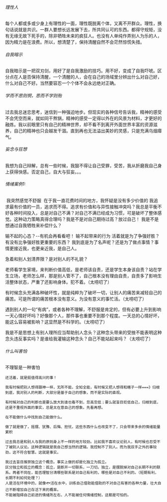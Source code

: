 ###### 理性人

​		每个人都或多或少身上有理性的一面，理性既脱离个体，又离不开群众。理性，换句话说就是共识。一群人要想长远发展下去，所共同认可的东西。都得守规矩，没有无缘无故下死手的，除非牺牲未来的疯狂人。也没有人单纯作弄别人为乐的人，因为精力是在浪费。所以，想清楚了，保持清醒自然不会茫然惊慌失措。
​	

###### 自我暗示

​		自我暗示是一把双刃剑，用好了是自我激励的技巧。用不好，变成了自我吓唬。区分点在人是否保持清醒，一个清醒的人，会在自己的场域里分辨出什么对自己好，什么对自己不好。当然要容忍一个个体不会永远绝对正确。

###### 学而不思则惘，思而不学则殆

​		过去我总迷恋思考，迷信到一种强迫地步。但现实的各种信号告诉我，精神的感受不会凭空而来，就如同干熬锅，精神的感受一定得以外在的风景为材料，才更好的融炼。我以前眼里只有自己的精神世界，却不看不到离开外面世界丰富的资源滋养，自己的精神也只会越发干涸。直到再也无法溢出美妙的灵感，只是充满乌烟瘴气。



###### 妄念与狂想

​		我想为自己辩解，总有一些时候，我狠不得让自己受罪，受苦，我从折磨我自己身上获得快感。否定自己，自大与狂妄。。。



###### 情绪案例1:

​		我突然感觉不舒服
​		在于我一直花费时间的地方，我怀疑是没有多少价值的
​		我追求最有价值的一员，追求而不得。追求有价值和与异性接触冲突吗？我总是平衡不好各种时间投入，总是对自己不满？对自己不满已经成为习惯，可是破坏了整体感觉。这种动力策略真得合理吗？
​		我是不是对自己期待过高？放过自己！
​		我是不是想通过自我牺牲来补偿什么？



输不起的心态？--有机会再看看吧！
		输不起带来的行为
		活着就是为了争强好胜？有没有比争强好胜更重要的东西？
		我到底是为了名声呢？还是为了做点事情？事情更接近我，也更亲近我，是自己人。



急着和别人划清界限？是对别人的不礼貌？



老师看学生家境，来判断价值高低，是老师该自责，还是学生本身该自责？站在学生立场，老师怎么样，那是别人管不了，自己根本没有理由自责，自责多了影响生活整体状态，严重了还影响身体。犯不着。（太唠叨了）



有时候念头充满各种破坏性，就是纯粹为了破坏一切，让别人的痛苦来减轻自己的痛苦。可是所谓的痛苦根本没有意义。为没有意义的事忙活。（太唠叨了）

遇到别人的一句“有病”，或者各种不理解，不舒服是肯定的，但有必要上升到影响一天心情好坏吗？好像那个人，那件事也重要不到那个程度。一天总的心情好坏，能这么容易被影响？这显然是不科学的。（太唠叨了）

我是不是思想上有别人理所应当帮助别人念头？这种念头带来的受挫不能表明这种念头违反事实吗？是谁给我灌输这种念头？自己不能站起来吗？（太唠叨了）





###### 什么叫害怕

不理智是一种害怕

```shell
还活着，就是挺值得高兴的事！

我有时候把别人想得跟神一样，无所不能，全知全能，有时候又把人想得和瞎子一样===》归根到底，我对别人的判断，大部分是基于自己的想象，而不是实际的直观。

有时候对自己的判断也是要么放大到谁也看不到，忽高忽低；要么就盲目贬低自己，归根到底，还是不重视外面的事实，总是太在意自己的想象。先看再想。

在不能做什么中找到自己能做什么。
```

```shell
做了就是做了，摇摆、犹豫、后悔、担忧，这些东西什么也改变不了，只会带来多余的情绪能量累积
```

```shell
过去我总是和别人与我的原则身上不一样的地方较劲。比如我不喜欢议论别人，有时候也忍受不了被别人议论。这种逻辑就是我自己想当然的逻辑。我控制不了别人。而为我双手之外的事较劲，这不符合智慧。这就是事实。
```

```shell
我过去盲目推崇独立这个概念。事实上做的却是化独立为孤立。
区分独立和孤立的概念：孤立，是断开一切联系，一刀切。独立，是摆脱掉对自己长期不利的联系。两者不同在，能否理智分清哪些联系是对自己有利的，哪些是对自己不利的。（短期有利，长期不利如何处理？）
人是活在环境中的，就像🐟活在水中，训练自己借助能借助的不对自己有害的各种力量，壮大自己不断增加自己存活下来的概率。
不能被阻碍自己前进的情绪所左右，人不能被任何情绪控制，这都是可怕的。
```

